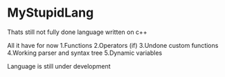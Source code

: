 # MyStupidLang
Thats still not fully done language written on c++

All it have for now
    1.Functions
    2.Operators (if)
    3.Undone custom functions
    4.Working parser and syntax tree
    5.Dynamic variables

Language is still under development